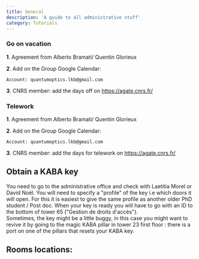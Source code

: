 ```yaml
---
title: General
description: 'A guide to all administrative stuff'
category: Tutorials
---
```


### Go on vacation

**1**. Agreement from Alberto Bramati/ Quentin Glorieux

**2**. Add on the Group Google Calendar:

    Account: quantumoptics.lkb@gmail.com


**3**. CNRS member: add the days off on https://agate.cnrs.fr/

### Telework

**1**. Agreement from Alberto Bramati/ Quentin Glorieux

**2**. Add on the Group Google Calendar:

    Account: quantumoptics.lkb@gmail.com


**3**. CNRS member: add the days for telework on https://agate.cnrs.fr/

## Obtain a KABA key

You need to go to the administrative office and check with Laetitia Morel or David Noël. You will need to specify a "profile" of the key i.e which doors it will open. For this it is easiest to give the same profile as another older PhD student / Post doc. When your key is ready you will have to go with an ID to the bottom of tower 65 ("Gestion de droits d'accès").\
Sometimes, the key might be a little buggy, in this case you might want to revive it by going to the magic KABA pillar in tower 23 first floor : there is a port on one of the pillars that resets your KABA key.

## Rooms locations: 